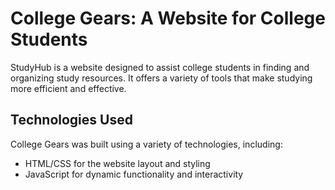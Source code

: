 

# College Gears: A Website for College Students

StudyHub is a website designed to assist college students in finding and organizing study resources. It offers a variety of tools that make studying more efficient and effective.

## Technologies Used

College Gears was built using a variety of technologies, including:

- HTML/CSS for the website layout and styling
- JavaScript for dynamic functionality and interactivity
